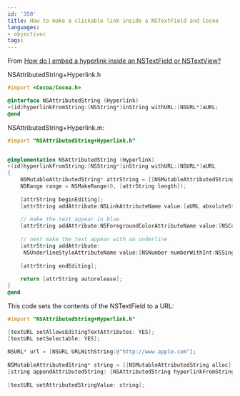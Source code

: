 ```yaml
---
id: '358'
title: How to make a clickable link inside a NSTextField and Cocoa
languages:
- objectivec
tags:
---
```

From [How do I embed a hyperlink inside an NSTextField or NSTextView?](http://developer.apple.com/qa/qa2006/qa1487.html)

NSAttributedString+Hyperlink.h


```objectivec
#import <Cocoa/Cocoa.h>

@interface NSAttributedString (Hyperlink)
+(id)hyperlinkFromString:(NSString*)inString withURL:(NSURL*)aURL;
@end
```
    

NSAttributedString+Hyperlink.m:


```objectivec
#import "NSAttributedString+Hyperlink.h"


@implementation NSAttributedString (Hyperlink)
+(id)hyperlinkFromString:(NSString*)inString withURL:(NSURL*)aURL
{
    NSMutableAttributedString* attrString = [[NSMutableAttributedString alloc] initWithString: inString];
    NSRange range = NSMakeRange(0, [attrString length]);
	
    [attrString beginEditing];
    [attrString addAttribute:NSLinkAttributeName value:[aURL absoluteString] range:range];
	
    // make the text appear in blue
    [attrString addAttribute:NSForegroundColorAttributeName value:[NSColor blueColor] range:range];
	
    // next make the text appear with an underline
    [attrString addAttribute:
	 NSUnderlineStyleAttributeName value:[NSNumber numberWithInt:NSSingleUnderlineStyle] range:range];
	
    [attrString endEditing];
	
    return [attrString autorelease];
}
@end
```
    

This code sets the contents of the NSTextField to a URL:


```objectivec
#import "NSAttributedString+Hyperlink.h"

[textURL setAllowsEditingTextAttributes: YES];
[textURL setSelectable: YES];
	
NSURL* url = [NSURL URLWithString:@"http://www.apple.com"];
	
NSMutableAttributedString* string = [[NSMutableAttributedString alloc] init];
[string appendAttributedString: [NSAttributedString hyperlinkFromString:@"Apple Computer" withURL:url]];
	
[textURL setAttributedStringValue: string];
```
    

